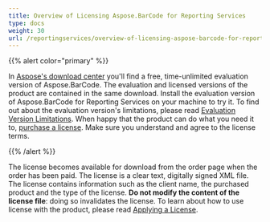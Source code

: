 ```yaml
---
title: Overview of Licensing Aspose.BarCode for Reporting Services
type: docs
weight: 30
url: /reportingservices/overview-of-licensing-aspose-barcode-for-reporting-services/
---
```


{{% alert color="primary" %}} 

In [Aspose's download center](http://www.aspose.com/community/files/52/ssrs-rendering-extensions/aspose.barcode-for-reporting-services/default.aspx) you'll find a free, time-unlimited evaluation version of Aspose.BarCode. The evaluation and licensed versions of the product are contained in the same download. Install the evaluation version of Aspose.BarCode for Reporting Services on your machine to try it. To find out about the evaluation version's limitations, please read [Evaluation Version Limitations](/barcode/reportingservices/evaluation-version-limitations-html/). When happy that the product can do what you need it to, [purchase a license](http://www.aspose.com/purchase/order-online-step-1-of-8.aspx). Make sure you understand and agree to the license terms. 

{{% /alert %}} 

The license becomes available for download from the order page when the order has been paid. The license is a clear text, digitally signed XML file. The license contains information such as the client name, the purchased product and the type of the license. **Do not modify the content of the license file**: doing so invalidates the license. To learn about how to use license with the product, please read [Applying a License](/barcode/reportingservices/applying-a-license-html/).
